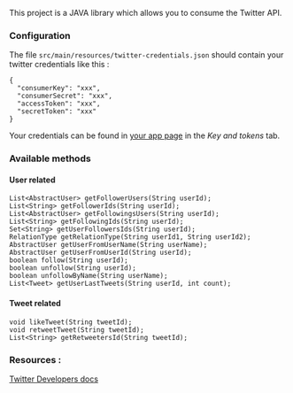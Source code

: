 This project is a JAVA library which allows you to consume the Twitter API.

### Configuration
The file `src/main/resources/twitter-credentials.json` should contain your twitter credentials like this :
```
{
  "consumerKey": "xxx",
  "consumerSecret": "xxx",
  "accessToken": "xxx",
  "secretToken": "xxx"
}
```
Your credentials can be found in [your app page](https://developer.twitter.com/en/apps) in the _Key and tokens_
tab.

### Available methods
#### User related
```
List<AbstractUser> getFollowerUsers(String userId);
List<String> getFollowerIds(String userId);
List<AbstractUser> getFollowingsUsers(String userId);
List<String> getFollowingIds(String userId);
Set<String> getUserFollowersIds(String userId);
RelationType getRelationType(String userId1, String userId2);
AbstractUser getUserFromUserName(String userName);
AbstractUser getUserFromUserId(String userId);
boolean follow(String userId);
boolean unfollow(String userId);
boolean unfollowByName(String userName);
List<Tweet> getUserLastTweets(String userId, int count);

``` 
#### Tweet related
```
void likeTweet(String tweetId);
void retweetTweet(String tweetId);
List<String> getRetweetersId(String tweetId);

```
### Resources : 
[Twitter Developers docs](https://developer.twitter.com/en/docs)

